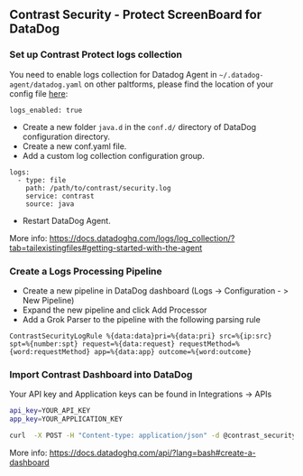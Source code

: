 ## Contrast Security - Protect ScreenBoard for DataDog

### Set up Contrast Protect logs collection

You need to enable logs collection for Datadog Agent in `~/.datadog-agent/datadog.yaml` on other paltforms, please find the location of your config file [here](https://docs.datadoghq.com/agent/guide/agent-configuration-files/?tab=agentv6):
```
logs_enabled: true
```

* Create a new folder `java.d` in the `conf.d/` directory of DataDog configuration directory.
* Create a new conf.yaml file.
* Add a custom log collection configuration group.
```
logs:
  - type: file
    path: /path/to/contrast/security.log
    service: contrast
    source: java
```

* Restart DataDog Agent.

More info: https://docs.datadoghq.com/logs/log_collection/?tab=tailexistingfiles#getting-started-with-the-agent

### Create a Logs Processing Pipeline

* Create a new pipeline in DataDog dashboard (Logs -> Configuration - > New Pipeline) 
* Expand the new pipeline and click Add Processor
* Add a Grok Parser to the pipeline with the following parsing rule
```
ContrastSecurityLogRule %{data:data}pri=%{data:pri} src=%{ip:src} spt=%{number:spt} request=%{data:request} requestMethod=%{word:requestMethod} app=%{data:app} outcome=%{word:outcome}
```

### Import Contrast Dashboard into DataDog
Your API key and Application keys can be found in Integrations -> APIs

```bash
api_key=YOUR_API_KEY
app_key=YOUR_APPLICATION_KEY

curl  -X POST -H "Content-type: application/json" -d @contrast_security_protect.json "https://api.datadoghq.com/api/v1/dashboard?api_key=${api_key}&application_key=${app_key}"
```

More info: https://docs.datadoghq.com/api/?lang=bash#create-a-dashboard
